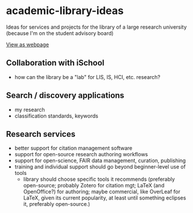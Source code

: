 # academic-library-ideas
Ideas for services and projects for the library of a large research university (because I'm on the student advisory board)

[View as webpage](http://sigfried.github.io/academic-library-ideas)


## Collaboration with iSchool

 - how can the library be a "lab" for LIS, IS, HCI, etc. research?
 
## Search / discovery applications

 - my research
 - classification standards, keywords

## Research services

 - better support for citation management software
 - support for open-source research authoring workflows
 - support for open-science, FAIR data management, curation, publishing
 - training and individual support should go beyond beginner-level use
   of tools
   - library should choose specific tools it recommends (preferably open-source;
     probably Zotero for citation mgt; LaTeX (and OpenOffice?) for authoring; 
     maybe commercial, like OverLeaf for LaTeX, given its current popularity, at
     least until something eclipses it, preferably open-source.)
   
 

#
 

